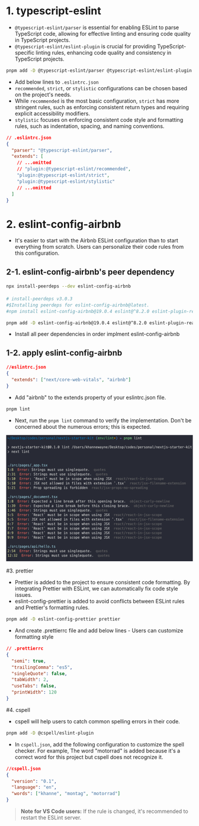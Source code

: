# 1. typescript-eslint

- `@typescript-eslint/parser` is essential for enabling ESLint to parse TypeScript code, allowing for effective linting and ensuring code quality in TypeScript projects.
- `@typescript-eslint/eslint-plugin` is crucial for providing TypeScript-specific linting rules, enhancing code quality and consistency in TypeScript projects.

```bash
pnpm add -D @typescript-eslint/parser @typescript-eslint/eslint-plugin
```

- Add below lines to `.eslintrc.json`
- `recommended`, `strict`, or `stylistic` configurations can be chosen based on the project's needs.
- While `recommended` is the most basic configuration, `strict` has more stringent rules, such as enforcing consistent return types and requiring explicit accessibility modifiers.
- `stylistic` focuses on enforcing consistent code style and formatting rules, such as indentation, spacing, and naming conventions.

```json
// .eslintrc.json
{
  "parser": "@typescript-eslint/parser",
  "extends": [
    // ...omitted
    // "plugin:@typescript-eslint/recommended",
    "plugin:@typescript-eslint/strict",
    "plugin:@typescript-eslint/stylistic"
    // ...omitted
  ]
}
```

# 2. eslint-config-airbnb

- It's easier to start with the Airbnb ESLint configuration than to start everything from scratch. Users can personalize their code rules from this configuration.

## 2-1. eslint-config-airbnb's peer dependency

```bash
npx install-peerdeps --dev eslint-config-airbnb

# install-peerdeps v3.0.3
#$Installing peerdeps for eslint-config-airbnb@latest.
#npm install eslint-config-airbnb@19.0.4 eslint@^8.2.0 eslint-plugin-react@^7.28.0 eslint-plugin-import@^2.25.3 eslint-plugin-jsx-a11y@^6.5.1 eslint-plugin-react-hooks@^4.3.0 --save-dev
```

```bash
pnpm add -D eslint-config-airbnb@19.0.4 eslint@^8.2.0 eslint-plugin-react@^7.28.0 eslint-plugin-import@^2.25.3 eslint-plugin-jsx-a11y@^6.5.1 eslint-plugin-react-hooks@^4.3.0
```

- Install all peer dependencies in order implment eslint-config-airbnb

## 1-2. apply eslint-config-airbnb

```json
//eslintrc.json
{
  "extends": ["next/core-web-vitals", "airbnb"]
}
```

- Add "airbnb" to the extends property of your eslintrc.json file.

```bash
pnpm lint
```

- Next, run the `pnpm lint` command to verify the implementation. Don't be concerned about the numerous errors; this is expected.

![alt text](<images/lint/1. numerous errors.png>)

#3. prettier

- Prettier is added to the project to ensure consistent code formatting. By integrating Prettier with ESLint, we can automatically fix code style issues.
- eslint-config-prettier is added to avoid conflicts between ESLint rules and Prettier's formatting rules.

```bash
pnpm add -D eslint-config-prettier prettier
```

- And create .prettierrc file and add below lines - Users can customize formatting style

```json
// .prettierrc
{
  "semi": true,
  "trailingComma": "es5",
  "singleQuote": false,
  "tabWidth": 2,
  "useTabs": false,
  "printWidth": 120
}
```

#4. cspell

- cspell will help users to catch common spelling errors in their code.

```bash
pnpm add -D @cspell/eslint-plugin
```

- In `cspell.json`, add the following configuration to customize the spell checker. For example, The word "motorrad" is added because it's a correct word for this project but cspell does not recognize it.

```json
//cspell.json
{
  "version": "0.1",
  "language": "en",
  "words": ["khanne", "montag", "motorrad"]
}
```

> **Note for VS Code users:** If the rule is changed, it's recommended to restart the ESLint server.

